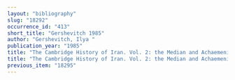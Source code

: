 ```yaml
---
layout: "bibliography"
slug: "18292"
occurrence_id: "413"
short_title: "Gershevitch 1985"
author: "Gershevitch, Ilya "
publication_year: "1985"
title: "The Cambridge History of Iran. Vol. 2: the Median and Achaemenian Periods"
title: "The Cambridge History of Iran. Vol. 2: the Median and Achaemenian Periods"
previous_item: "18295"
---
```

